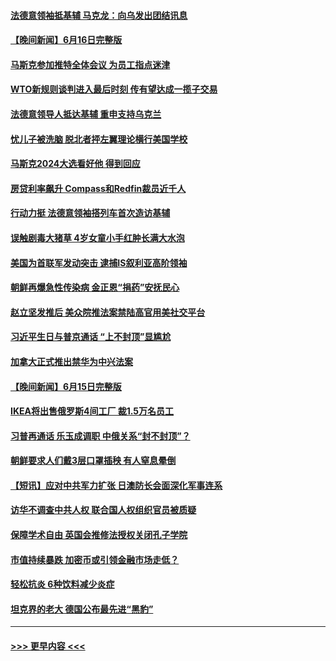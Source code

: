 #### [法德意领袖抵基辅 马克龙：向乌发出团结讯息](../pages/prog202/a103457739.md?t=06171201) 
#### [【晚间新闻】6月16日完整版](../pages/prog202/a103457705.md?t=06171201) 
#### [马斯克参加推特全体会议 为员工指点迷津](../pages/prog202/a103457565.md?t=06171201) 
#### [WTO新规则谈判进入最后时刻 传有望达成一揽子交易](../pages/prog202/a103457506.md?t=06171201) 
#### [法德意领导人抵达基辅 重申支持乌克兰](../pages/prog202/a103457416.md?t=06171201) 
#### [忧儿子被洗脑 脱北者抨左翼理论横行美国学校](../pages/prog202/a103457038.md?t=06171201) 
#### [马斯克2024大选看好他 得到回应](../pages/prog202/a103457029.md?t=06171201) 
#### [房贷利率飙升 Compass和Redfin裁员近千人](../pages/prog202/a103457021.md?t=06171201) 
#### [行动力挺 法德意领袖搭列车首次造访基辅](../pages/prog202/a103456957.md?t=06171201) 
#### [误触剧毒大猪草 4岁女童小手红肿长满大水泡](../pages/prog202/a103456948.md?t=06171201) 
#### [美国为首联军发动突击 逮捕IS叙利亚高阶领袖](../pages/prog202/a103456923.md?t=06171201) 
#### [朝鲜再爆急性传染病 金正恩“捐药”安抚民心](../pages/prog202/a103456930.md?t=06171201) 
#### [赵立坚发推后 美众院推法案禁陆高官用美社交平台](../pages/prog202/a103456767.md?t=06171201) 
#### [习近平生日与普京通话 “上不封顶”显尴尬](../pages/prog202/a103456836.md?t=06171201) 
#### [加拿大正式推出禁华为中兴法案](../pages/prog202/a103456782.md?t=06171201) 
#### [【晚间新闻】6月15日完整版](../pages/prog202/a103456792.md?t=06171201) 
#### [IKEA将出售俄罗斯4间工厂 裁1.5万名员工](../pages/prog202/a103456769.md?t=06171201) 
#### [习普再通话 乐玉成调职 中俄关系“封不封顶”？](../pages/prog202/a103456619.md?t=06171201) 
#### [朝鲜要求人们戴3层口罩插秧 有人窒息晕倒](../pages/prog202/a103456507.md?t=06171201) 
#### [【短讯】应对中共军力扩张 日澳防长会面深化军事连系](../pages/prog202/a103456424.md?t=06171201) 
#### [访华不调查中共人权 联合国人权组织官员被质疑](../pages/prog202/a103456418.md?t=06171201) 
#### [保障学术自由 英国会推修法授权关闭孔子学院](../pages/prog202/a103456414.md?t=06171201) 
#### [市值持续暴跌 加密币或引领金融市场走低？](../pages/prog202/a103456388.md?t=06171201) 
#### [轻松抗炎 6种饮料减少炎症](../pages/prog202/a103456146.md?t=06171201) 
#### [坦克界的老大 德国公布最先进“黑豹”](../pages/prog202/a103456137.md?t=06171201) 

----
#### [ >>> 更早内容 <<< ](../indexes/prog202-earlier.md)
